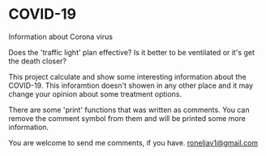 # COVID-19
Information about Corona virus

Does the 'traffic light' plan effective?
Is it better to be ventilated or it's get the death closer?

This project calculate and show some interesting information about the COVID-19.
This inforamtion doesn't showen in any other place and it may change your opinion about some treatment options.

There are some 'print' functions that was written as comments.
You can remove the comment symbol from them and will be printed some more information.

You are welcome to send me comments, if you have.
roneliav1@gmail.com
